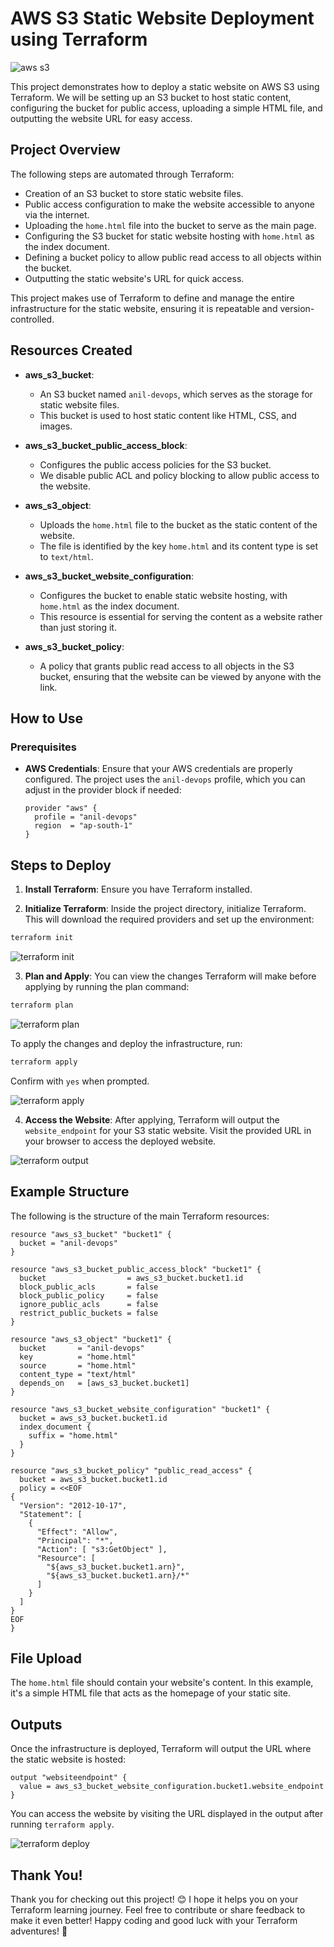 # AWS S3 Static Website Deployment using Terraform

![aws s3](images/s3_aws.png "aws s3")

This project demonstrates how to deploy a static website on AWS S3 using Terraform. We will be setting up an S3 bucket to host static content, configuring the bucket for public access, uploading a simple HTML file, and outputting the website URL for easy access.

## Project Overview

The following steps are automated through Terraform:
- Creation of an S3 bucket to store static website files.
- Public access configuration to make the website accessible to anyone via the internet.
- Uploading the `home.html` file into the bucket to serve as the main page.
- Configuring the S3 bucket for static website hosting with `home.html` as the index document.
- Defining a bucket policy to allow public read access to all objects within the bucket.
- Outputting the static website's URL for quick access.

This project makes use of Terraform to define and manage the entire infrastructure for the static website, ensuring it is repeatable and version-controlled.

## Resources Created

- **aws_s3_bucket**: 
  - An S3 bucket named `anil-devops`, which serves as the storage for static website files.
  - This bucket is used to host static content like HTML, CSS, and images.

- **aws_s3_bucket_public_access_block**: 
  - Configures the public access policies for the S3 bucket. 
  - We disable public ACL and policy blocking to allow public access to the website.

- **aws_s3_object**: 
  - Uploads the `home.html` file to the bucket as the static content of the website.
  - The file is identified by the key `home.html` and its content type is set to `text/html`.

- **aws_s3_bucket_website_configuration**: 
  - Configures the bucket to enable static website hosting, with `home.html` as the index document.
  - This resource is essential for serving the content as a website rather than just storing it.

- **aws_s3_bucket_policy**: 
  - A policy that grants public read access to all objects in the S3 bucket, ensuring that the website can be viewed by anyone with the link.

## How to Use

### Prerequisites

- **AWS Credentials**: Ensure that your AWS credentials are properly configured. The project uses the `anil-devops` profile, which you can adjust in the provider block if needed:
  ```hcl
  provider "aws" {
    profile = "anil-devops"
    region  = "ap-south-1"
  }
    ```
## Steps to Deploy

1. **Install Terraform**: Ensure you have Terraform installed.

2. **Initialize Terraform**: Inside the project directory, initialize Terraform. This will download the required providers and set up the environment:

```bash
terraform init
```
![terraform init](images/s3_terraform_init.png "terraform init")

3. **Plan and Apply**: You can view the changes Terraform will make before applying by running the plan command:

```bash
terraform plan
```
![terraform plan](images/s3_terraform_plan.png "terraform plan")

To apply the changes and deploy the infrastructure, run:

```bash
terraform apply
```
Confirm with `yes` when prompted.

![terraform apply](images/s3_terraform_apply.png "terraform apply")

4. **Access the Website**: After applying, Terraform will output the `website_endpoint` for your S3 static website.  Visit the provided URL in your browser to access the deployed website.

![terraform output](images/s3_terraform_output.png "terraform output")

## Example Structure
The following is the structure of the main Terraform resources:

```hcl
resource "aws_s3_bucket" "bucket1" {
  bucket = "anil-devops"
}

resource "aws_s3_bucket_public_access_block" "bucket1" {
  bucket                  = aws_s3_bucket.bucket1.id
  block_public_acls       = false
  block_public_policy     = false
  ignore_public_acls      = false
  restrict_public_buckets = false
}

resource "aws_s3_object" "bucket1" {
  bucket       = "anil-devops"
  key          = "home.html"
  source       = "home.html"
  content_type = "text/html"
  depends_on   = [aws_s3_bucket.bucket1]
}

resource "aws_s3_bucket_website_configuration" "bucket1" {
  bucket = aws_s3_bucket.bucket1.id
  index_document {
    suffix = "home.html"
  }
}

resource "aws_s3_bucket_policy" "public_read_access" {
  bucket = aws_s3_bucket.bucket1.id
  policy = <<EOF
{
  "Version": "2012-10-17",
  "Statement": [
    {
      "Effect": "Allow",
	  "Principal": "*",
      "Action": [ "s3:GetObject" ],
      "Resource": [
        "${aws_s3_bucket.bucket1.arn}",
        "${aws_s3_bucket.bucket1.arn}/*"
      ]
    }
  ]
}
EOF
}
```
## File Upload
The `home.html` file should contain your website's content. In this example, it's a simple HTML file that acts as the homepage of your static site.

## Outputs
Once the infrastructure is deployed, Terraform will output the URL where the static website is hosted:
```hcl
output "websiteendpoint" {
  value = aws_s3_bucket_website_configuration.bucket1.website_endpoint
}
```
You can access the website by visiting the URL displayed in the output after running `terraform apply`.

![terraform deploy](images/s3_terraform_deployed.png "terraform deploy")

## Thank You!

Thank you for checking out this project! 😊 I hope it helps you on your Terraform learning journey. Feel free to contribute or share feedback to make it even better! Happy coding and good luck with your Terraform adventures! 🚀